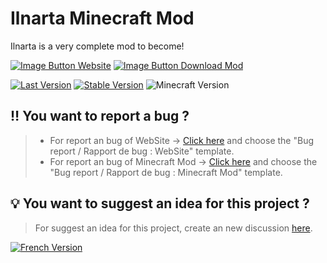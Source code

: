 # Ilnarta Minecraft Mod
Ilnarta is a very complete mod to become!

[![Image Button Website](https://img.shields.io/website?down_color=red&down_message=OFFLINE&style=for-the-badge&up_color=blue&up_message=ONLINE&url=https%3A%2F%2Filnarta.github.io&logo=FirefoxBrowser&logoColor=blue)](https://ilnarta.github.io)    [![Image Button Download Mod](https://img.shields.io/badge/Forge-DOWNLOAD-orange?style=for-the-badge&logo=CurseForge&logoColor=orange)](https://www.curseforge.com/minecraft/mc-mods/ilnarta)

[![Last Version](https://img.shields.io/badge/Last%20version-V%200.14.32-blue)](https://www.curseforge.com/minecraft/mc-mods/ilnarta/files/3857641) [![Stable Version](https://img.shields.io/badge/Stable%20version-V%200.14.32-green)](https://www.curseforge.com/minecraft/mc-mods/ilnarta/files/3857641) ![Minecraft Version](https://img.shields.io/badge/Minecraft%20version-1.17.1%20/%201.18.2-important)

## :bangbang: You want to report a bug ?

> - For report an bug of WebSite -> [Click here](https://github.com/Ilnarta/Ilnarta/issues/new/choose) and choose the "Bug report / Rapport de bug : WebSite" template.
> - For report an bug of Minecraft Mod -> [Click here](https://github.com/Ilnarta/Ilnarta/issues/new/choose) and choose the "Bug report / Rapport de bug : Minecraft Mod" template.

## :bulb: You want to suggest an idea for this project ?

> For suggest an idea for this project, create an new discussion [here](https://github.com/Ilnarta/Ilnarta/discussions/new?category=ideas-suggestions).


[![French Version](https://img.shields.io/badge/Version%20Française-🔗-9cf?labelColor=cornflowerblue&style=flat)](https://github.com/Ilnarta/Ilnarta/blob/main/README-FR.md)
